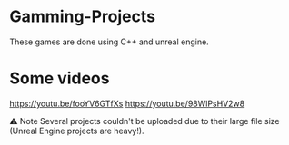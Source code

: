# Gamming-Projects
These games are done using C++ and unreal engine.
# Some videos
https://youtu.be/fooYV6GTfXs
https://youtu.be/98WlPsHV2w8

⚠️ Note
Several projects couldn't be uploaded due to their large file size (Unreal Engine projects are heavy!).

